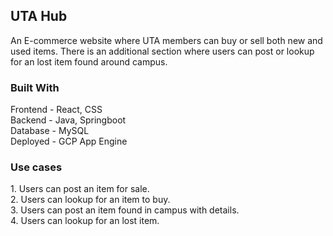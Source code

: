 <h2>UTA Hub</h2>
An E-commerce website where UTA members can buy or sell both new and used items. There is an additional section where users can post or lookup for an lost item found around campus.

<h3>Built With</h3>
Frontend - React, CSS<br>
Backend - Java, Springboot<br>
Database - MySQL<br>
Deployed - GCP App Engine<br>

<h3>Use cases</h3>
1. Users can post an item for sale.<br>
2. Users can lookup for an item to buy.<br>
3. Users can post an item found in campus with details.<br>
4. Users can lookup for an lost item.
